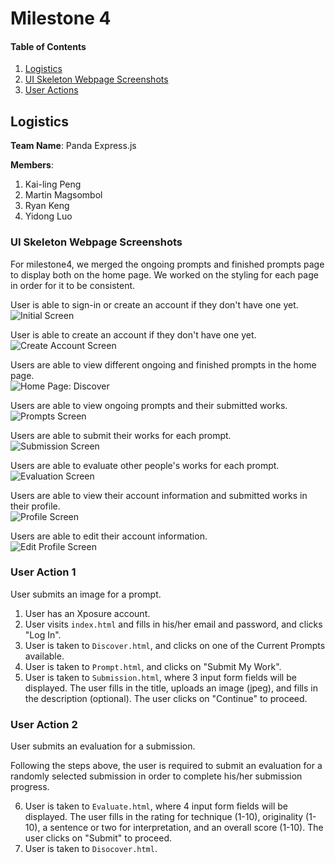 # Milestone 4

#### Table of Contents
1. [Logistics](#Logistics)
2. [UI Skeleton Webpage Screenshots](#Skeleton)
3. [User Actions](#UserActions)

<a name="Logistics"></a>

## Logistics
**Team Name**: Panda Express.js<br>

**Members**:
1. Kai-ling Peng
2. Martin Magsombol
3. Ryan Keng
4. Yidong Luo

<a name="Skeleton"></a>

### UI Skeleton Webpage Screenshots

For milestone4, we merged the ongoing prompts and finished prompts page to display both on the home page. We worked on the styling for each page in order for it to be consistent.

User is able to sign-in or create an account if they don't have one yet.<br>
![Initial Screen](assets/milestone4/signin.png)<br>

User is able to create an account if they don't have one yet.<br>
![Create Account Screen](assets/milestone4/createaccount.png)<br>

Users are able to view different ongoing and finished prompts in the home page.<br>
![Home Page: Discover](assets/milestone4/discover.png)<br>

Users are able to view ongoing prompts and their submitted works.<br>
![Prompts Screen](assets/milestone4/prompt.png)<br>

Users are able to submit their works for each prompt.<br>
![Submission Screen](assets/milestone4/submission.png)<br>

Users are able to evaluate other people's works for each prompt.<br>
![Evaluation Screen](assets/milestone4/evaluate.png)<br>

Users are able to view their account information and submitted works in their profile.<br>
![Profile Screen](assets/milestone4/profile.png)<br>

Users are able to edit their account information.<br>
![Edit Profile Screen](assets/milestone4/editprofile.png)<br>


<a name="UserActions"></a>

### User Action 1
User submits an image for a prompt.

1. User has an Xposure account.
2. User visits `index.html` and fills in his/her email and password, and clicks "Log In".
3. User is taken to `Discover.html`, and clicks on one of the Current Prompts available.
4. User is taken to `Prompt.html`, and clicks on "Submit My Work".
5. User is taken to `Submission.html`, where 3 input form fields will be displayed. The user fills in the title, uploads an image (jpeg), and fills in the description (optional). The user clicks on "Continue" to proceed.

### User Action 2
User submits an evaluation for a submission.

Following the steps above, the user is required to submit an evaluation for a randomly selected submission in order to complete his/her submission progress.

6. User is taken to `Evaluate.html`, where 4 input form fields will be displayed. The user fills in the rating for technique (1-10), originality (1-10), a sentence or two for interpretation, and an overall score (1-10). The user clicks on "Submit" to proceed.
7. User is taken to `Disocover.html`.
